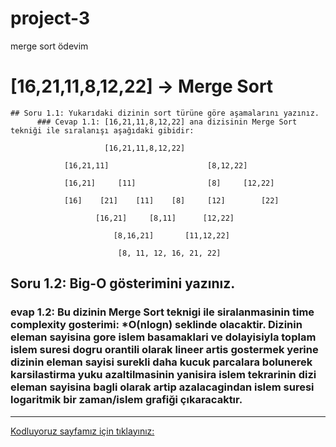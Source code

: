 # project-3
merge sort ödevim

# [16,21,11,8,12,22] -> Merge Sort
    ## Soru 1.1: Yukarıdaki dizinin sort türüne göre aşamalarını yazınız.
	      ### Cevap 1.1: [16,21,11,8,12,22] ana dizisinin Merge Sort tekniği ile sıralanışı aşağıdaki gibidir:
                         
                         [16,21,11,8,12,22]						
										
                [16,21,11]						[8,12,22]
										
	            [16,21]		[11]		        [8]	    [12,22]	
										
                [16]	[21]	[11]	[8]		[12]		[22]
										
	                   [16,21]	   [8,11]	   [12,22]		
										
	                       [8,16,21]	   [11,12,22]		
										
		                    [8,	11,	12,	16,	21,	22]			


## Soru 1.2: Big-O gösterimini yazınız.
### evap 1.2: Bu dizinin Merge Sort teknigi ile siralanmasinin time complexity gosterimi: *O(nlogn) seklinde olacaktir. Dizinin eleman sayisina gore islem basamaklari ve dolayisiyla toplam islem suresi dogru orantili olarak lineer artis gostermek yerine dizinin eleman sayisi surekli daha kucuk parcalara bolunerek karsilastirma yuku azaltilmasinin yanisira islem tekrarinin dizi eleman sayisina bagli olarak artip azalacagindan islem suresi logaritmik bir zaman/islem grafiği çıkaracaktır. 
-----------------------------------------
[Kodluyoruz sayfamız için tıklayınız:](https://www.patika.dev/tr)
